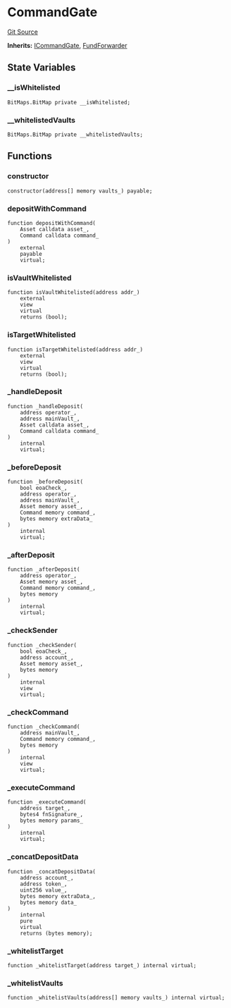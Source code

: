 # CommandGate
[Git Source](https://github.com/ContractLabs/foundry-bountykinds-contract/blob/67e6855d3beabdf242cc0b51d9e53b087a5235b9/src/oz-custom/internal/CommandGate.sol)

**Inherits:**
[ICommandGate](/src/oz-custom/internal/interfaces/ICommandGate.sol/interface.ICommandGate.md), [FundForwarder](/src/oz-custom/internal/FundForwarder.sol/abstract.FundForwarder.md)


## State Variables
### __isWhitelisted

```solidity
BitMaps.BitMap private __isWhitelisted;
```


### __whitelistedVaults

```solidity
BitMaps.BitMap private __whitelistedVaults;
```


## Functions
### constructor


```solidity
constructor(address[] memory vaults_) payable;
```

### depositWithCommand


```solidity
function depositWithCommand(
    Asset calldata asset_,
    Command calldata command_
)
    external
    payable
    virtual;
```

### isVaultWhitelisted


```solidity
function isVaultWhitelisted(address addr_)
    external
    view
    virtual
    returns (bool);
```

### isTargetWhitelisted


```solidity
function isTargetWhitelisted(address addr_)
    external
    view
    virtual
    returns (bool);
```

### _handleDeposit


```solidity
function _handleDeposit(
    address operator_,
    address mainVault_,
    Asset calldata asset_,
    Command calldata command_
)
    internal
    virtual;
```

### _beforeDeposit


```solidity
function _beforeDeposit(
    bool eoaCheck_,
    address operator_,
    address mainVault_,
    Asset memory asset_,
    Command memory command_,
    bytes memory extraData_
)
    internal
    virtual;
```

### _afterDeposit


```solidity
function _afterDeposit(
    address operator_,
    Asset memory asset_,
    Command memory command_,
    bytes memory
)
    internal
    virtual;
```

### _checkSender


```solidity
function _checkSender(
    bool eoaCheck_,
    address account_,
    Asset memory asset_,
    bytes memory
)
    internal
    view
    virtual;
```

### _checkCommand


```solidity
function _checkCommand(
    address mainVault_,
    Command memory command_,
    bytes memory
)
    internal
    view
    virtual;
```

### _executeCommand


```solidity
function _executeCommand(
    address target_,
    bytes4 fnSignature_,
    bytes memory params_
)
    internal
    virtual;
```

### _concatDepositData


```solidity
function _concatDepositData(
    address account_,
    address token_,
    uint256 value_,
    bytes memory extraData_,
    bytes memory data_
)
    internal
    pure
    virtual
    returns (bytes memory);
```

### _whitelistTarget


```solidity
function _whitelistTarget(address target_) internal virtual;
```

### _whitelistVaults


```solidity
function _whitelistVaults(address[] memory vaults_) internal virtual;
```

